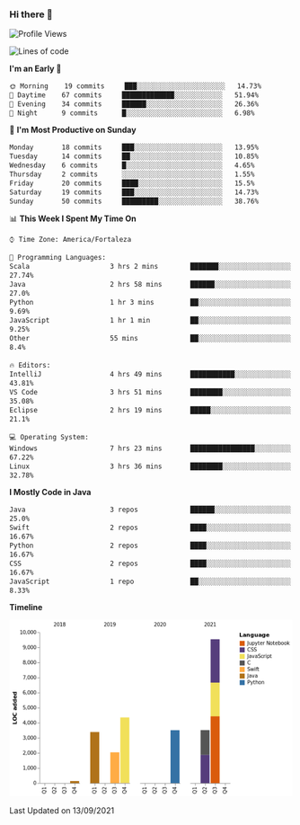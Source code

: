 ### Hi there 👋

<!--
**samuelpsouza/samuelpsouza** is a ✨ _special_ ✨ repository because its `README.md` (this file) appears on your GitHub profile.

Here are some ideas to get you started:

- 🔭 I’m currently working on ...
- 🌱 I’m currently learning ...
- 👯 I’m looking to collaborate on ...
- 🤔 I’m looking for help with ...
- 💬 Ask me about ...
- 📫 How to reach me: ...
- 😄 Pronouns: ...
- ⚡ Fun fact: ...
-->

<!--START_SECTION:waka-->
![Profile Views](http://img.shields.io/badge/Profile%20Views-24-blue)

![Lines of code](https://img.shields.io/badge/From%20Hello%20World%20I%27ve%20Written-26483%20lines%20of%20code-blue)

**I'm an Early 🐤** 

```text
🌞 Morning    19 commits     ███░░░░░░░░░░░░░░░░░░░░░░   14.73% 
🌆 Daytime    67 commits     █████████████░░░░░░░░░░░░   51.94% 
🌃 Evening    34 commits     ██████░░░░░░░░░░░░░░░░░░░   26.36% 
🌙 Night      9 commits      █░░░░░░░░░░░░░░░░░░░░░░░░   6.98%

```
📅 **I'm Most Productive on Sunday** 

```text
Monday       18 commits     ███░░░░░░░░░░░░░░░░░░░░░░   13.95% 
Tuesday      14 commits     ██░░░░░░░░░░░░░░░░░░░░░░░   10.85% 
Wednesday    6 commits      █░░░░░░░░░░░░░░░░░░░░░░░░   4.65% 
Thursday     2 commits      ░░░░░░░░░░░░░░░░░░░░░░░░░   1.55% 
Friday       20 commits     ████░░░░░░░░░░░░░░░░░░░░░   15.5% 
Saturday     19 commits     ███░░░░░░░░░░░░░░░░░░░░░░   14.73% 
Sunday       50 commits     █████████░░░░░░░░░░░░░░░░   38.76%

```


📊 **This Week I Spent My Time On** 

```text
⌚︎ Time Zone: America/Fortaleza

💬 Programming Languages: 
Scala                    3 hrs 2 mins        ███████░░░░░░░░░░░░░░░░░░   27.74% 
Java                     2 hrs 58 mins       ██████░░░░░░░░░░░░░░░░░░░   27.0% 
Python                   1 hr 3 mins         ██░░░░░░░░░░░░░░░░░░░░░░░   9.69% 
JavaScript               1 hr 1 min          ██░░░░░░░░░░░░░░░░░░░░░░░   9.25% 
Other                    55 mins             ██░░░░░░░░░░░░░░░░░░░░░░░   8.4%

🔥 Editors: 
IntelliJ                 4 hrs 49 mins       ███████████░░░░░░░░░░░░░░   43.81% 
VS Code                  3 hrs 51 mins       ████████░░░░░░░░░░░░░░░░░   35.08% 
Eclipse                  2 hrs 19 mins       █████░░░░░░░░░░░░░░░░░░░░   21.1%

💻 Operating System: 
Windows                  7 hrs 23 mins       ████████████████░░░░░░░░░   67.22% 
Linux                    3 hrs 36 mins       ████████░░░░░░░░░░░░░░░░░   32.78%

```

**I Mostly Code in Java** 

```text
Java                     3 repos             ██████░░░░░░░░░░░░░░░░░░░   25.0% 
Swift                    2 repos             ████░░░░░░░░░░░░░░░░░░░░░   16.67% 
Python                   2 repos             ████░░░░░░░░░░░░░░░░░░░░░   16.67% 
CSS                      2 repos             ████░░░░░░░░░░░░░░░░░░░░░   16.67% 
JavaScript               1 repo              ██░░░░░░░░░░░░░░░░░░░░░░░   8.33%

```


**Timeline**

![Chart not found](https://raw.githubusercontent.com/samuelpsouza/samuelpsouza/main/charts/bar_graph.png) 


 Last Updated on 13/09/2021
<!--END_SECTION:waka-->